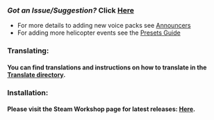 ### <i>Got an Issue/Suggestion?</i> Click [Here](https://github.com/sharkster91/ExpandedHelicopterEvents/issues)


- For more details to adding new voice packs see [Announcers](https://github.com/sharkster91/ExpandedHelicopterEvents/blob/main/Contents/mods/Expanded%20Helicopter%20Events/media/lua/client/ExpandedHelicopter03a_Announcers.lua)
- For adding more helicopter events see the  [Presets Guide](https://github.com/sharkster91/ExpandedHelicopterEvents/blob/main/Contents/mods/Expanded%20Helicopter%20Events/media/lua/shared/ExpandedHelicopter_PRESETGUIDE.lua)


### Translating:
#### You can find translations and instructions on how to translate in the [Translate directory](https://github.com/sharkster91/ExpandedHelicopterEvents/tree/main/Contents/mods/Expanded%20Helicopter%20Events/media/lua/shared/Translate).


### Installation:
#### Please visit the Steam Workshop page for latest releases: [Here](https://steamcommunity.com/sharedfiles/filedetails/?id=2458631365).
